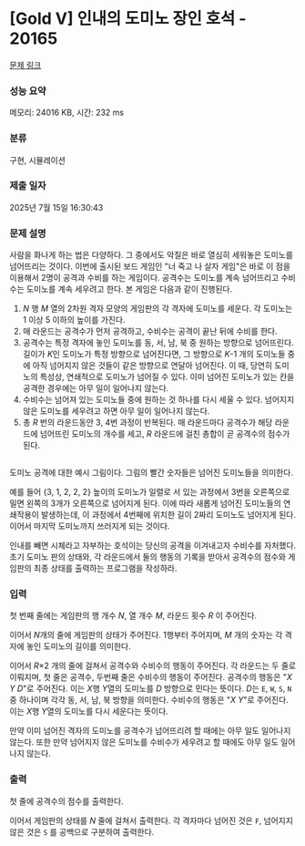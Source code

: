 # [Gold V] 인내의 도미노 장인 호석 - 20165 

[문제 링크](https://www.acmicpc.net/problem/20165) 

### 성능 요약

메모리: 24016 KB, 시간: 232 ms

### 분류

구현, 시뮬레이션

### 제출 일자

2025년 7월 15일 16:30:43

### 문제 설명

<p>사람을 화나게 하는 법은 다양하다. 그 중에서도 악질은 바로 열심히 세워놓은 도미노를 넘어뜨리는 것이다. 이번에 출시된 보드 게임인 "너 죽고 나 살자 게임"은 바로 이 점을 이용해서 2명이 공격과 수비를 하는 게임이다. 공격수는 도미노를 계속 넘어뜨리고 수비수는 도미노를 계속 세우려고 한다. 본 게임은 다음과 같이 진행된다.</p>

<ol>
	<li><em>N </em>행 <em>M </em>열의 2차원 격자 모양의 게임판의 각 격자에 도미노를 세운다. 각 도미노는 1 이상 5 이하의 높이를 가진다.</li>
	<li>매 라운드는 공격수가 먼저 공격하고, 수비수는 공격이 끝난 뒤에 수비를 한다.</li>
	<li>공격수는 특정 격자에 놓인 도미노를 동, 서, 남, 북 중 원하는 방향으로 넘어뜨린다. 길이가 <em>K</em>인 도미노가 특정 방향으로 넘어진다면, 그 방향으로 <em>K</em>-1 개의 도미노들 중에 아직 넘어지지 않은 것들이 같은 방향으로 연달아 넘어진다. 이 때, 당연히 도미노의 특성상, 연쇄적으로 도미노가 넘어질 수 있다. 이미 넘어진 도미노가 있는 칸을 공격한 경우에는 아무 일이 일어나지 않는다.</li>
	<li>수비수는 넘어져 있는 도미노들 중에 원하는 것 하나를 다시 세울 수 있다. 넘어지지 않은 도미노를 세우려고 하면 아무 일이 일어나지 않는다.</li>
	<li>총 <em>R</em> 번의 라운드동안 3, 4번 과정이 반복된다. 매 라운드마다 공격수가 해당 라운드에 넘어뜨린 도미노의 개수를 세고, <em>R </em>라운드에 걸친 총합이 곧 공격수의 점수가 된다.</li>
</ol>

<p style="text-align: center;"><img alt="" src="https://upload.acmicpc.net/3a4746db-2d7a-47bb-9f13-ddbac18d032e/-/crop/229x194/0,587/-/preview/"></p>

<p>도미노 공격에 대한 예시 그림이다. 그림의 빨간 숫자들은 넘어진 도미노들을 의미한다.</p>

<p>예를 들어 {3, 1, 2, 2, 2} 높이의 도미노가 일렬로 서 있는 과정에서 3번을 오른쪽으로 밀면 왼쪽의 3개가 오른쪽으로 넘어지게 된다. 이에 따라 새롭게 넘어진 도미노들의 연쇄작용이 발생하는데, 이 과정에서 4번째에 위치한 길이 2짜리 도미노도 넘어지게 된다. 이어서 마지막 도미노까지 쓰러지게 되는 것이다.</p>

<p>인내를 빼면 시체라고 자부하는 호석이는 당신의 공격을 이겨내고자 수비수를 자처했다. 초기 도미노 판의 상태와, 각 라운드에서 둘의 행동의 기록을 받아서 공격수의 점수와 게임판의 최종 상태를 출력하는 프로그램을 작성하라.</p>

### 입력 

 <p>첫 번째 줄에는 게임판의 행 개수 <em>N</em>, 열 개수 <em>M</em>, 라운드 횟수 <em>R </em>이 주어진다.</p>

<p>이어서 <em>N</em>개의 줄에 게임판의 상태가 주어진다. 1행부터 주어지며, <em>M </em>개의 숫자는 각 격자에 놓인 도미노의 길이를 의미한다.</p>

<p>이어서 <em>R</em>×2 개의 줄에 걸쳐서 공격수와 수비수의 행동이 주어진다. 각 라운드는 두 줄로 이뤄지며, 첫 줄은 공격수, 두번째 줄은 수비수의 행동이 주어진다. 공격수의 행동은 "<em>X Y D</em>"로 주어진다. 이는 <em>X</em>행 <em>Y</em>열의 도미노를 <em>D</em> 방향으로 민다는 뜻이다. <em>D</em>는 <code>E</code>, <code>W</code>, <code>S</code>, <code>N</code> 중 하나이며 각각 동, 서, 남, 북 방향을 의미한다. 수비수의 행동은 "<em>X Y</em>"로 주어진다. 이는 <em>X</em>행 <em>Y</em>열의 도미노를 다시 세운다는 뜻이다.</p>

<p>만약 이미 넘어진 격자의 도미노를 공격수가 넘어뜨리려 할 때에는 아무 일도 일어나지 않는다. 또한 만약 넘어지지 않은 도미노를 수비수가 세우려고 할 때에도 아무 일도 일어나지 않는다.</p>

### 출력 

 <p>첫 줄에 공격수의 점수를 출력한다.</p>

<p>이어서 게임판의 상태를 <em>N</em> 줄에 걸쳐서 출력한다. 각 격자마다 넘어진 것은 <code>F</code>, 넘어지지 않은 것은 <code>S</code> 를 공백으로 구분하여 출력한다.</p>

